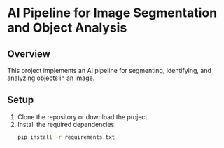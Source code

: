 # AI Pipeline for Image Segmentation and Object Analysis

## Overview
This project implements an AI pipeline for segmenting, identifying, and analyzing objects in an image.

## Setup
1. Clone the repository or download the project.
2. Install the required dependencies:
   ```bash
   pip install -r requirements.txt
